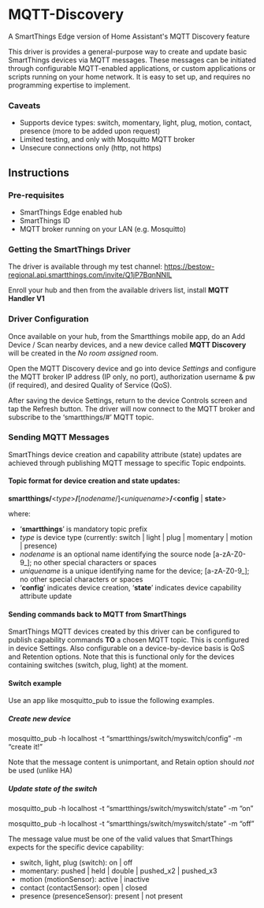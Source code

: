 # MQTT-Discovery
A SmartThings Edge version of Home Assistant's MQTT Discovery feature

This driver is provides a general-purpose way to create and update basic SmartThings devices via MQTT messages. These messages can be initiated through configurable MQTT-enabled applications, or custom applications or scripts running on your home network. It is easy to set up, and requires no programming expertise to implement.

### Caveats
- Supports device types: switch, momentary, light, plug, motion, contact, presence (more to be added upon request)
- Limited testing, and only with Mosquitto MQTT broker
- Unsecure connections only (http, not https)

## Instructions

### Pre-requisites
- SmartThings Edge enabled hub
- SmartThings ID
- MQTT broker running on your LAN (e.g. Mosquitto)

### Getting the SmartThings Driver
The driver is available through my test channel:  https://bestow-regional.api.smartthings.com/invite/Q1jP7BqnNNlL

Enroll your hub and then from the available drivers list, install **MQTT Handler V1**

### Driver Configuration

Once available on your hub, from the Smartthings mobile app, do an Add Device / Scan nearby devices, and a new device called **MQTT Discovery** will be created in the *No room assigned* room.

Open the MQTT Discovery device and go into device *Settings* and configure the MQTT broker IP address (IP only, no port), authorization username & pw (if required), and desired Quality of Service (QoS).

After saving the device Settings, return to the device Controls screen and tap the Refresh button. The driver will now connect to the MQTT broker and subscribe to the ‘smartthings/#’ MQTT topic.

### Sending MQTT Messages

SmartThings device creation and capability attribute (state) updates are achieved through publishing MQTT message to specific Topic endpoints.  

#### Topic format for device creation and state updates:

**smartthings/**\<*type*\>**/**[*nodename*/]\<*uniquename*\>**/**\<**config** | **state**\>

where:

- ‘**smartthings**’ is mandatory topic prefix
- *type* is device type (currently: switch | light | plug | momentary | motion | presence)
- *nodename* is an optional name identifying the source node \[a-zA-Z0-9_\]; no other special characters or spaces
- *uniquename* is a unique identifying name for the device; \[a-zA-Z0-9_\]; no other special characters or spaces
- ‘**config**’ indicates device creation, ‘**state**’ indicates device capability attribute update

#### Sending commands back to MQTT from SmartThings

SmartThings MQTT devices created by this driver can be configured to publish capability commands **TO** a chosen MQTT topic. This is configured in device Settings.  Also configurable on a device-by-device basis is QoS and Retention options. Note that this is functional only for the devices containing switches (switch, plug, light) at the moment.

#### Switch example

Use an app like mosquitto_pub to issue the following examples.

##### Create new device

mosquitto_pub -h localhost -t “smartthings/switch/myswitch/config” -m “create it!”

Note that the message content is unimportant, and Retain option should *not* be used (unlike HA)

##### Update state of the switch

mosquitto_pub -h localhost -t “smartthings/switch/myswitch/state” -m “on”

mosquitto_pub -h localhost -t “smartthings/switch/myswitch/state” -m “off”

The message value must be one of the valid values that SmartThings expects for the specific device capability:
- switch, light, plug (switch): on | off
- momentary: pushed | held | double | pushed_x2 | pushed_x3
- motion (motionSensor): active | inactive
- contact (contactSensor): open | closed
- presence (presenceSensor): present | not present
